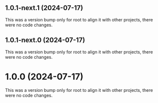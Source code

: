 ## 1.0.1-next.1 (2024-07-17)

This was a version bump only for root to align it with other projects, there were no code changes.

## 1.0.1-next.0 (2024-07-17)

This was a version bump only for root to align it with other projects, there were no code changes.

# 1.0.0 (2024-07-17)

This was a version bump only for root to align it with other projects, there were no code changes.